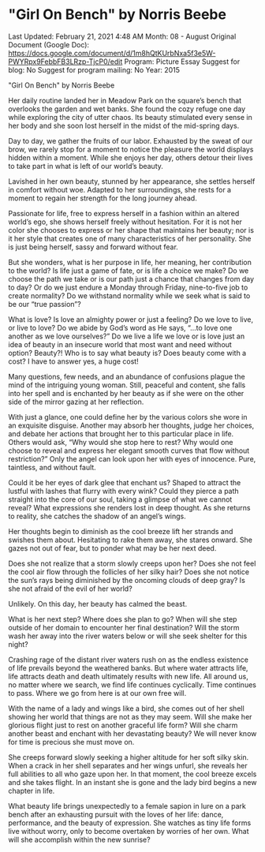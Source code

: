 # "Girl On Bench" by Norris Beebe

Last Updated: February 21, 2021 4:48 AM
Month: 08 - August
Original Document (Google Doc): https://docs.google.com/document/d/1m8hQtKUrbNxa5f3e5W-PWYRpx9FebbFB3LRzp-TjcP0/edit
Program: Picture Essay
Suggest for blog: No
Suggest for program mailing: No
Year: 2015

"Girl On Bench" by Norris Beebe

Her daily routine landed her in Meadow Park on the square’s bench that overlooks the garden and wet banks. She found the cozy refuge one day while exploring the city of utter chaos. Its beauty stimulated every sense in her body and she soon lost herself in the midst of the mid-spring days.

Day to day, we gather the fruits of our labor. Exhausted by the sweat of our brow, we rarely stop for a moment to notice the pleasure the world displays hidden within a moment. While she enjoys her day, others detour their lives to take part in what is left of our world’s beauty.

Lavished in her own beauty, stunned by her appearance, she settles herself in comfort without woe. Adapted to her surroundings, she rests for a moment to regain her strength for the long journey ahead.

Passionate for life, free to express herself in a fashion within an altered world’s ego, she shows herself freely without hesitation. For it is not her color she chooses to express or her shape that maintains her beauty; nor is it her style that creates one of many characteristics of her personality. She is just being herself, sassy and forward without fear.

But she wonders, what is her purpose in life, her meaning, her contribution to the world? Is life just a game of fate, or is life a choice we make? Do we choose the path we take or is our path just a chance that changes from day to day? Or do we just endure a Monday through Friday, nine-to-five job to create normality? Do we withstand normality while we seek what is said to be our “true passion”?

What is love? Is love an almighty power or just a feeling? Do we love to live, or live to love? Do we abide by God’s word as He says, “...to love one another as we love ourselves?” Do we live a life we love or is love just an idea of beauty in an insecure world that most want and need without option? Beauty?! Who is to say what beauty is? Does beauty come with a cost? I have to answer yes, a huge cost!

Many questions, few needs, and an abundance of confusions plague the mind of the intriguing young woman. Still, peaceful and content, she falls into her spell and is enchanted by her beauty as if she were on the other side of the mirror gazing at her reflection.

With just a glance, one could define her by the various colors she wore in an exquisite disguise. Another may absorb her thoughts, judge her choices, and debate her actions that brought her to this particular place in life. Others would ask, “Why would she stop here to rest? Why would one choose to reveal and express her elegant smooth curves that flow without restriction?” Only the angel can look upon her with eyes of innocence. Pure, taintless, and without fault.

Could it be her eyes of dark glee that enchant us? Shaped to attract the lustful with lashes that flurry with every wink? Could they pierce a path straight into the core of our soul, taking a glimpse of what we cannot reveal? What expressions she renders lost in deep thought. As she returns to reality, she catches the shadow of an angel’s wings.

Her thoughts begin to diminish as the cool breeze lift her strands and swishes them about. Hesitating to rake them away, she stares onward. She gazes not out of fear, but to ponder what may be her next deed.

Does she not realize that a storm slowly creeps upon her? Does she not feel the cool air flow through the follicles of her silky hair? Does she not notice the sun’s rays being diminished by the oncoming clouds of deep gray? Is she not afraid of the evil of her world?

Unlikely. On this day, her beauty has calmed the beast.

What is her next step? Where does she plan to go? When will she step outside of her domain to encounter her final destination? Will the storm wash her away into the river waters below or will she seek shelter for this night?

Crashing rage of the distant river waters rush on as the endless existence of life prevails beyond the weathered banks. But where water attracts life, life attracts death and death ultimately results with new life. All around us, no matter where we search, we find life continues cyclically. Time continues to pass. Where we go from here is at our own free will.

With the name of a lady and wings like a bird, she comes out of her shell showing her world that things are not as they may seem. Will she make her glorious flight just to rest on another graceful life form? Will she charm another beast and enchant with her devastating beauty? We will never know for time is precious she must move on.

She creeps forward slowly seeking a higher altitude for her soft silky skin. When a crack in her shell separates and her wings unfurl, she reveals her full abilities to all who gaze upon her. In that moment, the cool breeze excels and she takes flight. In an instant she is gone and the lady bird begins a new chapter in life.

What beauty life brings unexpectedly to a female sapion in lure on a park bench after an exhausting pursuit with the loves of her life: dance, performance, and the beauty of expression. She watches as tiny life forms live without worry, only to become overtaken by worries of her own. What will she accomplish within the new sunrise?